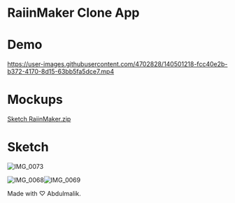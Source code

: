 # RaiinMaker Clone App

# Demo
https://user-images.githubusercontent.com/4702828/140501218-fcc40e2b-b372-4170-8d15-63bb5fa5dce7.mp4

# Mockups
[Sketch RaiinMaker.zip](https://github.com/codewithmalik/raiinmaker_clone/files/7483647/Sketch.RaiinMaker.zip)

# Sketch
![IMG_0073](https://user-images.githubusercontent.com/4702828/140570424-b36a2725-d7e7-4199-aee4-af651eddba94.JPG)

![IMG_0068](https://user-images.githubusercontent.com/4702828/140570441-3610eaa2-3ee3-4c3a-b239-417de55bc41f.JPG)![IMG_0069](https://user-images.githubusercontent.com/4702828/140570458-ce1a0b12-aa1d-40f8-bf0d-5eeafb7813d7.JPG)



Made with ♡ Abdulmalik.
